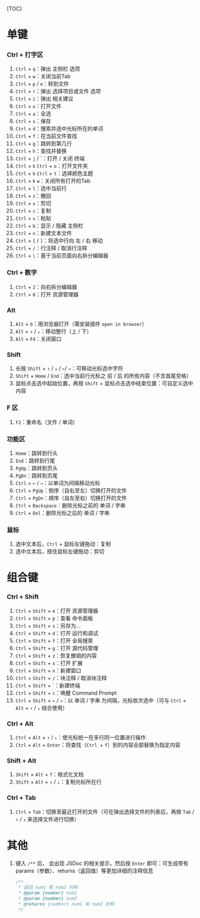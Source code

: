 [TOC]

# 单键

### Ctrl + 打字区

1. `Ctrl` + `q`：弹出 主侧栏 选项
2. `Ctrl` + `w`：关闭当前Tab
3. `Ctrl` + `p` / `e`：转到文件
4. `Ctrl` + `r`：弹出 选择项目或文件 选项
5. `Ctrl` + `i`：弹出 相关建议
6. `Ctrl` + `o`：打开文件
7. `Ctrl` + `a`：全选
8. `Ctrl` + `s`：保存
9. `Ctrl` + `d`：搜索并选中光标所在的单词
10. `Ctrl` + `f`：在当前文件查找
11. `Ctrl` + `g`：跳转到第几行
12. `Ctrl` + `h`：查找并替换
13. `Ctrl` + `j` / `：打开 / 关闭 终端
14. `Ctrl` + `k`   `Ctrl` + `o`：打开文件夹
15. `Ctrl` + `k`   `Ctrl` + `t`：选择颜色主题
16. `Ctrl` + `k`  `w`：关闭所有打开的Tab
17. `Ctrl` + `l`：选中当前行
18. `Ctrl` + `z`：撤回
19. `Ctrl` + `x`：剪切
20. `Ctrl` + `c`：复制
21. `Ctrl` + `v`：粘贴
22. `Ctrl` + `b`：显示 / 隐藏 主侧栏
23. `Ctrl` + `n`：新建文本文件
24. `Ctrl` + `[` / `]`：将选中行向 左 / 右 移动
25. `Ctrl` + `/`：行注释 / 取消行注释
26. `Ctrl` + `\`：基于当前页面向右拆分编辑器

### Ctrl + 数字

1. `Ctrl` + `2`：向右拆分编辑器
2. `Ctrl` + `0`：打开 资源管理器

### Alt

1. `Alt` + `b`：用浏览器打开（需安装插件 `open in browser`）
2. `Alt` + `↑` / `↓`：移动整行（上 / 下）
3. `Alt` + `F4`：关闭窗口

### Shift

1. 长按 `Shift` + `↑` / `↓` / `←`/ `→`：可移动光标选中字符
2. `Shift` + `Home` / `End`：选中当前行光标之 前 / 后 的所有内容（不含首尾空格）
3. 鼠标点击选中起始位置，再按 `Shift` + 鼠标点击选中结束位置：可自定义选中内容

### F 区

1. `F2`：重命名（文件 / 单词）

### 功能区

1. `Home`：跳转到行头
2. `End`：跳转到行尾
3. `PgUp`：跳转到页头
4. `PgDn`：跳转到页尾
5. `Ctrl` +  `←` / `→`：以单词为间隔移动光标
6. `Ctrl` + `PgUp`：倒序（自右至左）切换打开的文件
7. `Ctrl` + `PgDn`：顺序（自左至右）切换打开的文件
8. `Ctrl` + `Backspace`：删除光标之前的 单词 / 字串
9. `Ctrl` + `Del`：删除光标之后的 单词 / 字串

### 鼠标

1. 选中文本后，`Ctrl` + 鼠标左键拖动：复制
2. 选中文本后，按住鼠标左键拖动：剪切



# 组合键

### Ctrl + Shift

1. `Ctrl` + `Shift` + `e`：打开 资源管理器
2. `Ctrl` + `Shift` + `p`：查看 命令面板
3. `Ctrl` + `Shift` + `s`：另存为...
4. `Ctrl` + `Shift` + `d`：打开 运行和调试
5. `Ctrl` + `Shift` + `f`：打开 全局搜索
6. `Ctrl` + `Shift` + `g`：打开 源代码管理
7. `Ctrl` + `Shift` + `z`：恢复撤销的内容
8. `Ctrl` + `Shift` + `x`：打开 扩展
9. `Ctrl` + `Shift` + `n`：新建窗口
10. `Ctrl` + `Shift` + `/`：块注释 / 取消块注释
11. `Ctrl` + `Shift` + `：新建终端
12. `Ctrl` + `Shift` + `c`：唤醒 Command Prompt
13. `Ctrl` + `Shift` + `←` / `→`：以 单词 / 字串 为间隔，光标依次选中（可与 `Ctrl` + `Alt` + `↑` / `↓` 结合使用）

### Ctrl + Alt

1. `Ctrl` + `Alt` + `↑` / `↓`：使光标统一在多行同一位置进行操作
2. `Ctrl` + `Alt` + `Enter`：将查找（`Ctrl `+ `f`）到的内容全部替换为指定内容

### Shift + Alt

1. `Shift` + `Alt` + `f`：格式化文档
2. `Shift` + `Alt` + `↑` / `↓`：复制光标所在行

### Ctrl + Tab

1. `Ctrl` + `Tab`：切换至最近打开的文件（可在弹出选择文件的列表后，再按 `Tab` / `↑` / `↓` 来选择文件进行切换）



# 其他

1. 键入 `/**` 后， 会出现 JSDoc 的相关提示，然后按 `Enter` 即可：可生成带有 params（参数）、returns（返回值）等更加详细的注释信息

   ```javascript
   /**
    * 返回 num1 和 num2 的和
    * @param {number} num1 
    * @param {number} num2
    * @returns {number} num1 和 num2 的和
    */
   ```
